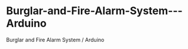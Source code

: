 Burglar-and-Fire-Alarm-System---Arduino
=======================================

Burglar and Fire Alarm System / Arduino